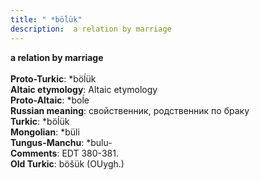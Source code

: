 ```yaml
---
title: " *böĺük"
description:  a relation by marriage
---
```

<strong> a relation by marriage</strong><br><br>
<strong>Proto-Turkic</strong>:  *böĺük<br>
<strong>Altaic etymology</strong>:  Altaic etymology<br>
<strong> Proto-Altaic</strong>:  *boĺe<br>
<strong>Russian meaning</strong>:  свойственник, родственник по браку<br>
<strong>Turkic</strong>:  *böĺük<br>
<strong>Mongolian</strong>:  *büli<br>
<strong>Tungus-Manchu</strong>:  *bulu-<br>
<strong>Comments</strong>:  EDT 380-381.<br>
<strong>Old Turkic</strong>:  böšük (OUygh.)<br>


